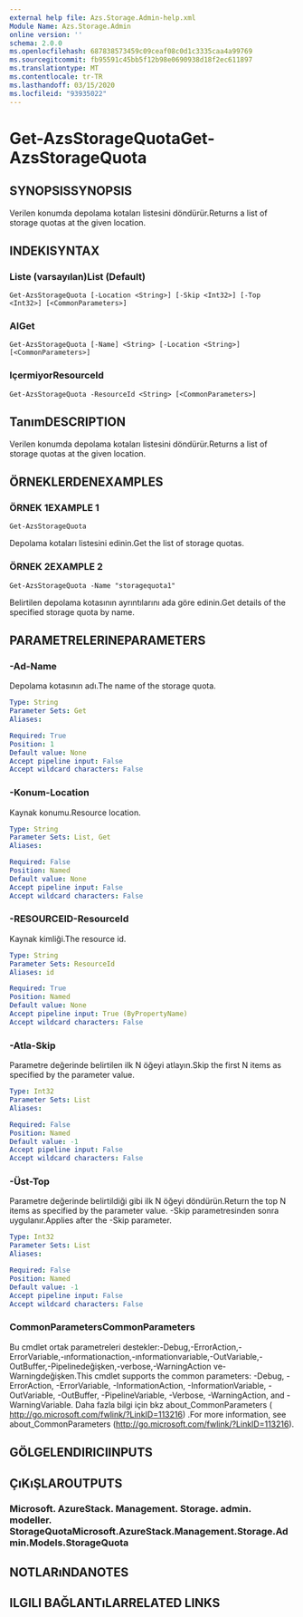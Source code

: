 ```yaml
---
external help file: Azs.Storage.Admin-help.xml
Module Name: Azs.Storage.Admin
online version: ''
schema: 2.0.0
ms.openlocfilehash: 687838573459c09ceaf08c0d1c3335caa4a99769
ms.sourcegitcommit: fb95591c45bb5f12b98e0690938d18f2ec611897
ms.translationtype: MT
ms.contentlocale: tr-TR
ms.lasthandoff: 03/15/2020
ms.locfileid: "93935022"
---
```

# <span data-ttu-id="7310b-101">Get-AzsStorageQuota</span><span class="sxs-lookup"><span data-stu-id="7310b-101">Get-AzsStorageQuota</span></span>

## <span data-ttu-id="7310b-102">SYNOPSIS</span><span class="sxs-lookup"><span data-stu-id="7310b-102">SYNOPSIS</span></span>
<span data-ttu-id="7310b-103">Verilen konumda depolama kotaları listesini döndürür.</span><span class="sxs-lookup"><span data-stu-id="7310b-103">Returns a list of storage quotas at the given location.</span></span>

## <span data-ttu-id="7310b-104">INDEKI</span><span class="sxs-lookup"><span data-stu-id="7310b-104">SYNTAX</span></span>

### <span data-ttu-id="7310b-105">Liste (varsayılan)</span><span class="sxs-lookup"><span data-stu-id="7310b-105">List (Default)</span></span>
```
Get-AzsStorageQuota [-Location <String>] [-Skip <Int32>] [-Top <Int32>] [<CommonParameters>]
```

### <span data-ttu-id="7310b-106">Al</span><span class="sxs-lookup"><span data-stu-id="7310b-106">Get</span></span>
```
Get-AzsStorageQuota [-Name] <String> [-Location <String>] [<CommonParameters>]
```

### <span data-ttu-id="7310b-107">Içermiyor</span><span class="sxs-lookup"><span data-stu-id="7310b-107">ResourceId</span></span>
```
Get-AzsStorageQuota -ResourceId <String> [<CommonParameters>]
```

## <span data-ttu-id="7310b-108">Tanım</span><span class="sxs-lookup"><span data-stu-id="7310b-108">DESCRIPTION</span></span>
<span data-ttu-id="7310b-109">Verilen konumda depolama kotaları listesini döndürür.</span><span class="sxs-lookup"><span data-stu-id="7310b-109">Returns a list of storage quotas at the given location.</span></span>

## <span data-ttu-id="7310b-110">ÖRNEKLERDEN</span><span class="sxs-lookup"><span data-stu-id="7310b-110">EXAMPLES</span></span>

### <span data-ttu-id="7310b-111">ÖRNEK 1</span><span class="sxs-lookup"><span data-stu-id="7310b-111">EXAMPLE 1</span></span>
```
Get-AzsStorageQuota
```

<span data-ttu-id="7310b-112">Depolama kotaları listesini edinin.</span><span class="sxs-lookup"><span data-stu-id="7310b-112">Get the list of storage quotas.</span></span>

### <span data-ttu-id="7310b-113">ÖRNEK 2</span><span class="sxs-lookup"><span data-stu-id="7310b-113">EXAMPLE 2</span></span>
```
Get-AzsStorageQuota -Name "storagequota1"
```

<span data-ttu-id="7310b-114">Belirtilen depolama kotasının ayrıntılarını ada göre edinin.</span><span class="sxs-lookup"><span data-stu-id="7310b-114">Get details of the specified storage quota by name.</span></span>

## <span data-ttu-id="7310b-115">PARAMETRELERINE</span><span class="sxs-lookup"><span data-stu-id="7310b-115">PARAMETERS</span></span>

### <span data-ttu-id="7310b-116">-Ad</span><span class="sxs-lookup"><span data-stu-id="7310b-116">-Name</span></span>
<span data-ttu-id="7310b-117">Depolama kotasının adı.</span><span class="sxs-lookup"><span data-stu-id="7310b-117">The name of the storage quota.</span></span>

```yaml
Type: String
Parameter Sets: Get
Aliases:

Required: True
Position: 1
Default value: None
Accept pipeline input: False
Accept wildcard characters: False
```

### <span data-ttu-id="7310b-118">-Konum</span><span class="sxs-lookup"><span data-stu-id="7310b-118">-Location</span></span>
<span data-ttu-id="7310b-119">Kaynak konumu.</span><span class="sxs-lookup"><span data-stu-id="7310b-119">Resource location.</span></span>

```yaml
Type: String
Parameter Sets: List, Get
Aliases:

Required: False
Position: Named
Default value: None
Accept pipeline input: False
Accept wildcard characters: False
```

### <span data-ttu-id="7310b-120">-RESOURCEID</span><span class="sxs-lookup"><span data-stu-id="7310b-120">-ResourceId</span></span>
<span data-ttu-id="7310b-121">Kaynak kimliği.</span><span class="sxs-lookup"><span data-stu-id="7310b-121">The resource id.</span></span>

```yaml
Type: String
Parameter Sets: ResourceId
Aliases: id

Required: True
Position: Named
Default value: None
Accept pipeline input: True (ByPropertyName)
Accept wildcard characters: False
```

### <span data-ttu-id="7310b-122">-Atla</span><span class="sxs-lookup"><span data-stu-id="7310b-122">-Skip</span></span>
<span data-ttu-id="7310b-123">Parametre değerinde belirtilen ilk N öğeyi atlayın.</span><span class="sxs-lookup"><span data-stu-id="7310b-123">Skip the first N items as specified by the parameter value.</span></span>

```yaml
Type: Int32
Parameter Sets: List
Aliases:

Required: False
Position: Named
Default value: -1
Accept pipeline input: False
Accept wildcard characters: False
```

### <span data-ttu-id="7310b-124">-Üst</span><span class="sxs-lookup"><span data-stu-id="7310b-124">-Top</span></span>
<span data-ttu-id="7310b-125">Parametre değerinde belirtildiği gibi ilk N öğeyi döndürün.</span><span class="sxs-lookup"><span data-stu-id="7310b-125">Return the top N items as specified by the parameter value.</span></span>
<span data-ttu-id="7310b-126">-Skip parametresinden sonra uygulanır.</span><span class="sxs-lookup"><span data-stu-id="7310b-126">Applies after the -Skip parameter.</span></span>

```yaml
Type: Int32
Parameter Sets: List
Aliases:

Required: False
Position: Named
Default value: -1
Accept pipeline input: False
Accept wildcard characters: False
```

### <span data-ttu-id="7310b-127">CommonParameters</span><span class="sxs-lookup"><span data-stu-id="7310b-127">CommonParameters</span></span>
<span data-ttu-id="7310b-128">Bu cmdlet ortak parametreleri destekler:-Debug,-ErrorAction,-ErrorVariable,-ınformationaction,-ınformationvariable,-OutVariable,-OutBuffer,-Pipelinedeğişken,-verbose,-WarningAction ve-Warningdeğişken.</span><span class="sxs-lookup"><span data-stu-id="7310b-128">This cmdlet supports the common parameters: -Debug, -ErrorAction, -ErrorVariable, -InformationAction, -InformationVariable, -OutVariable, -OutBuffer, -PipelineVariable, -Verbose, -WarningAction, and -WarningVariable.</span></span> <span data-ttu-id="7310b-129">Daha fazla bilgi için bkz about_CommonParameters ( http://go.microsoft.com/fwlink/?LinkID=113216) .</span><span class="sxs-lookup"><span data-stu-id="7310b-129">For more information, see about_CommonParameters (http://go.microsoft.com/fwlink/?LinkID=113216).</span></span>

## <span data-ttu-id="7310b-130">GÖLGELENDIRICI</span><span class="sxs-lookup"><span data-stu-id="7310b-130">INPUTS</span></span>

## <span data-ttu-id="7310b-131">ÇıKıŞLAR</span><span class="sxs-lookup"><span data-stu-id="7310b-131">OUTPUTS</span></span>

### <span data-ttu-id="7310b-132">Microsoft. AzureStack. Management. Storage. admin. modeller. StorageQuota</span><span class="sxs-lookup"><span data-stu-id="7310b-132">Microsoft.AzureStack.Management.Storage.Admin.Models.StorageQuota</span></span>

## <span data-ttu-id="7310b-133">NOTLARıNDA</span><span class="sxs-lookup"><span data-stu-id="7310b-133">NOTES</span></span>

## <span data-ttu-id="7310b-134">ILGILI BAĞLANTıLAR</span><span class="sxs-lookup"><span data-stu-id="7310b-134">RELATED LINKS</span></span>
